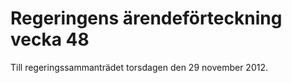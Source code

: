 # Regeringens ärendeförteckning vecka 48

Till regeringssammanträdet torsdagen den 29 november 2012.
